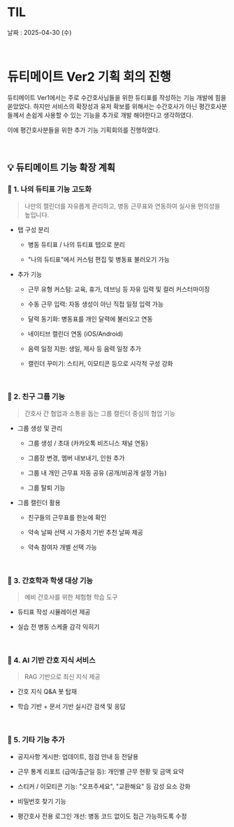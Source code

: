 # TIL

날짜 : 2025-04-30 (수)

 <br>

# 듀티메이트 Ver2 기획 회의 진행

듀티메이트 Ver1에서는 주로 수간호사님들을 위한 듀티표를 작성하는 기능 개발에 힘을 쏟았었다.
하지만 서비스의 확장성과 유저 확보를 위해서는 수간호사가 아닌 평간호사분들께서 손쉽게 사용할 수 있는 기능을 추가로 개발 해야한다고 생각하였다.

이에 평간호사분들을 위한 추가 기능 기획회의를 진행하였다.

<br/>

## 💡 듀티메이트 기능 확장 계획

### 🔹 1. 나의 듀티표 기능 고도화

> 나만의 캘린더를 자유롭게 관리하고, 병동 근무표와 연동하여 실사용 편의성을 높입니다.

- 탭 구성 분리

  - 병동 듀티표 / 나의 듀티표 탭으로 분리

  - "나의 듀티표"에서 커스텀 편집 및 병동표 불러오기 가능

- 추가 기능

  - 근무 유형 커스텀: 교육, 휴가, 데브닝 등 자유 입력 및 컬러 커스터마이징

  - 수동 근무 입력: 자동 생성이 아닌 직접 일정 입력 가능

  - 달력 동기화: 병동표를 개인 달력에 불러오고 연동

  - 네이티브 캘린더 연동 (iOS/Android)

  - 음력 일정 지원: 생일, 제사 등 음력 일정 추가

  - 캘린더 꾸미기: 스티커, 이모티콘 등으로 시각적 구성 강화

<br/>

### 🔹 2. 친구 그룹 기능

> 간호사 간 협업과 소통을 돕는 그룹 캘린더 중심의 협업 기능

- 그룹 생성 및 관리

  - 그룹 생성 / 초대 (카카오톡 비즈니스 채널 연동)

  - 그룹장 변경, 멤버 내보내기, 인원 추가

  - 그룹 내 개인 근무표 자동 공유 (공개/비공개 설정 가능)

  - 그룹 탈퇴 기능

- 그룹 캘린더 활용

  - 친구들의 근무표를 한눈에 확인

  - 약속 날짜 선택 시 가중치 기반 추천 날짜 제공

  - 약속 참여자 개별 선택 가능

<br/>

### 🔹 3. 간호학과 학생 대상 기능

> 예비 간호사를 위한 체험형 학습 도구

- 듀티표 작성 시뮬레이션 제공

- 실습 전 병동 스케줄 감각 익히기

<br/>

### 🔹 4. AI 기반 간호 지식 서비스

> RAG 기반으로 최신 지식 제공

- 간호 지식 Q&A 봇 탑재

- 학습 기반 + 문서 기반 실시간 검색 및 응답

<br/>

### 🔹 5. 기타 기능 추가

- 공지사항 게시판: 업데이트, 점검 안내 등 전달용

- 근무 통계 리포트 (급여/출근일 등): 개인별 근무 현황 및 금액 요약

- 스티커 / 이모티콘 기능: "오프주세요", "교환해요" 등 감성 요소 강화

- 비밀번호 찾기 기능

- 평간호사 전용 로그인 개선: 병동 코드 없이도 접근 가능하도록 수정
